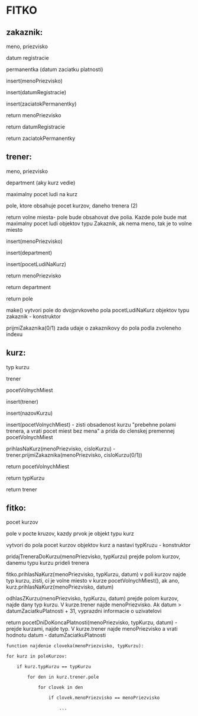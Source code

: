 # FITKO
zakaznik:
--
meno, priezvisko

datum registracie

permanentka (datum zaciatku platnosti)

insert(menoPriezvisko)

insert(datumRegistracie)

insert(zaciatokPermanentky)

return menoPriezvisko

return datumRegistracie

return zaciatokPermanentky

trener:
--
meno, priezvisko

department (aky kurz vedie)

maximalny pocet ludi na kurz

pole, ktore obsahuje pocet kurzov, daneho trenera (2)
 
return volne miesta- pole bude obsahovat dve polia. Kazde pole bude mat maximalny pocet 
ludi objektov typu Zakaznik, ak nema meno, tak je to volne miesto

insert(menoPriezvisko)

insert(department)

insert(pocetLudiNaKurz)

return menoPriezvisko

return department

return pole

make() vytvori pole do dvojprvkoveho pola pocetLudiNaKurz objektov typu zakaznik - konstruktor

prijmiZakaznika(0/1) zada udaje o zakaznikovy do pola podla zvoleneho indexu

kurz:
--
typ kurzu

trener

pocetVolnychMiest

insert(trener)

insert(nazovKurzu)

insert(pocetVolnychMiest) - zisti obsadenost kurzu "prebehne polami trenera, a vrati pocet 
miest bez mena" a prida do clenskej premennej pocetVolnychMiest

prihlasNaKurz(menoPriezvisko, cisloKurzu) - trener.prijmiZakaznika(menoPriezvisko, cisloKurzu(0/1)) 

return pocetVolnychMiest

return typKurzu

return trener

fitko:
--
pocet kurzov

pole v pocte kruzov, kazdy prvok je objekt typu kurz

vytvori do pola pocet kurzov objektov kurz a nastavi typKruzu - konstruktor

pridajTreneraDoKurzu(menoPriezvisko, typKurzu) prejde polom kurzov, danemu typu kurzu 
prideli trenera

fitko.prihlasNaKurz(menoPriezvisko, typKurzu, datum) v poli kurzov najde typ kurzu, zisti, ci je volne miesto v kurze pocetVolnychMiest(), ak ano, kurz.prihlasNaKurz(menoPriezvisko, datum) 

odhlasZKurzu(menoPriezvisko, typKurzu, datum) prejde polom kurzov, najde dany typ kurzu. V 
kurze.trener najde menoPriezvisko. Ak datum > datumZaciatkuPlatnosti + 31, vyprazdni 
informacie o uzivatelovi 

return pocetDniDoKoncaPlatnosti(menoPriezvisko, typKurzu, datum) - prejde kurzami, najde 
typ. V kurze.trener najde menoPriezvisko a vrati hodnotu datum - datumZaciatkuPlatnosti

```
function najdenie cloveka(menoPriezvisko, typKurzu):

for kurz in poleKurzov:

	if kurz.typKurzu == typKurzu

		for den in kurz.trener.pole

			for clovek in den

				if clovek.menoPriezvisko == menoPriezvisko

					...
```
